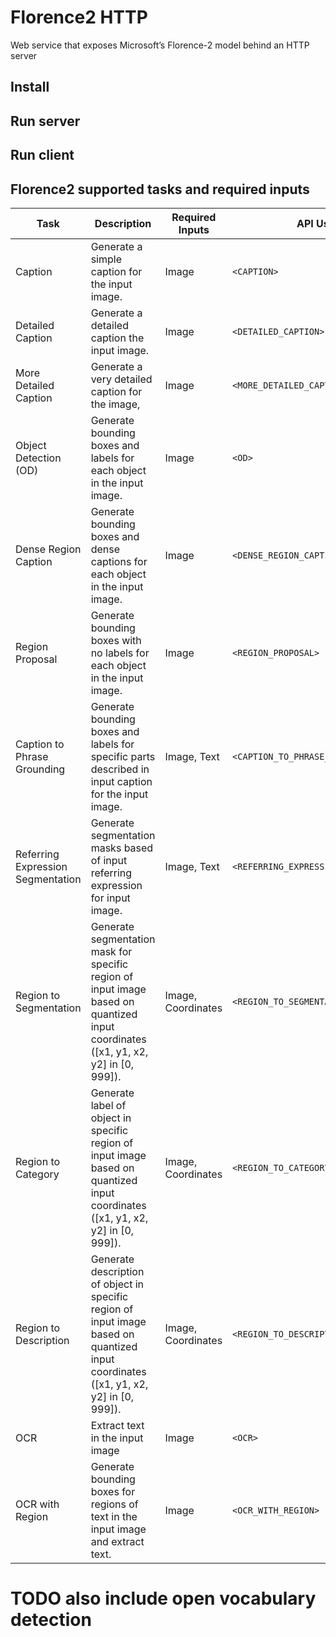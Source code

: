 # Florence2 HTTP

 Web service that exposes Microsoft’s Florence-2 model behind an HTTP server

## Install 

## Run server 

## Run client 

## Florence2 supported tasks and required inputs 

| Task                            | Description                                                                                                                                                            | Required Inputs                          | API Usage              |
|---------------------------------|------------------------------------------------------------------------------------------------------------------------------------------------------------------------|------------------------------------------|------------------------|
| Caption                         | Generate a simple caption for the input image.                                                                                                                         | Image                                    | `<CAPTION>`            |
| Detailed Caption                | Generate a detailed caption the input image.                                                                                                                           | Image                                    | `<DETAILED_CAPTION>`    |
| More Detailed Caption           | Generate a very detailed caption for the image,                                                                                                                        | Image                                    | `<MORE_DETAILED_CAPTION>`|
| Object Detection (OD)           | Generate bounding boxes and labels for each object in the input image.                                                                                                 | Image                                    | `<OD>`                 |
| Dense Region Caption            | Generate bounding boxes and dense captions for each object in the input image.                                                                                         | Image                                    | `<DENSE_REGION_CAPTION>`|
| Region Proposal                 | Generate bounding boxes with no labels for each object in the input image.                                                                                             | Image                                    | `<REGION_PROPOSAL>`     |
| Caption to Phrase Grounding     | Generate bounding boxes and labels for specific parts described in input caption for the input image.                                                                  | Image, Text                              | `<CAPTION_TO_PHRASE_GROUNDING>` |
| Referring Expression Segmentation | Generate segmentation masks based of input referring expression for input image.                                                                                     | Image, Text                              | `<REFERRING_EXPRESSION_SEGMENTATION>` |
| Region to Segmentation          | Generate segmentation mask for specific region of input image based on quantized input coordinates ([x1, y1, x2, y2] in [0, 999]).                                     | Image, Coordinates                       | `<REGION_TO_SEGMENTATION>`|
| Region to Category              | Generate label of object in specific region of input image based on quantized input coordinates ([x1, y1, x2, y2] in [0, 999]).                                        | Image, Coordinates                       | `<REGION_TO_CATEGORY>`  |
| Region to Description           | Generate description of object in specific region of input image based on quantized input coordinates ([x1, y1, x2, y2] in [0, 999]).                                  | Image, Coordinates                       | `<REGION_TO_DESCRIPTION>`|
| OCR                             | Extract text in the input image                                                                                                                                        | Image                                    | `<OCR>`                 |
| OCR with Region                 | Generate bounding boxes for regions of text in the input image and extract text.                                                                                       | Image                                    | `<OCR_WITH_REGION>`     |

# TODO also include open vocabulary detection

